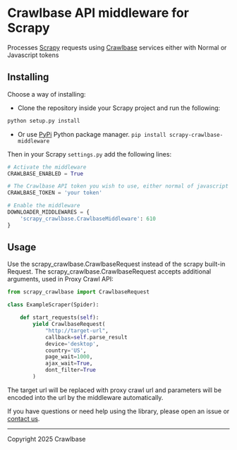 # Crawlbase API middleware for Scrapy

Processes [Scrapy](http://scrapy.org/) requests using [Crawlbase](https://crawlbase.com) services either with Normal or Javascript tokens

## Installing

Choose a way of installing:

- Clone the repository inside your Scrapy project and run the following:

```bash
python setup.py install
```

- Or use [PyPi](https://pypi.org/project/scrapy-crawlbase-middleware/) Python package manager. `pip install scrapy-crawlbase-middleware`

Then in your Scrapy `settings.py` add the following lines:

```python
# Activate the middleware
CRAWLBASE_ENABLED = True

# The Crawlbase API token you wish to use, either normal of javascript token
CRAWLBASE_TOKEN = 'your token'

# Enable the middleware
DOWNLOADER_MIDDLEWARES = {
    'scrapy_crawlbase.CrawlbaseMiddleware': 610
}
```

## Usage

Use the scrapy_crawlbase.CrawlbaseRequest instead of the scrapy built-in Request.
The scrapy_crawlbase.CrawlbaseRequest accepts additional arguments, used in Proxy Crawl API:

```python
from scrapy_crawlbase import CrawlbaseRequest

class ExampleScraper(Spider):

    def start_requests(self):
        yield CrawlbaseRequest(
            "http://target-url",
            callback=self.parse_result
            device='desktop',
            country='US',
            page_wait=1000,
            ajax_wait=True,
            dont_filter=True
        )
```

The target url will be replaced with proxy crawl url and parameters will be encoded into the url by the middleware automatically.

If you have questions or need help using the library, please open an issue or [contact us](https://crawlbase.com/contact).

---

Copyright 2025 Crawlbase
